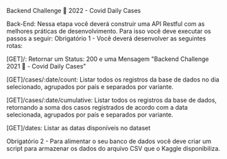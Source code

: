 Backend Challenge 🏅 2022 - Covid Daily Cases

Back-End:
Nessa etapa você deverá construir uma API Restful com as melhores práticas de desenvolvimento. Para isso você deve executar os passos a seguir:
Obrigatório 1 - Você deverá desenvolver as seguintes rotas:


[GET]/: Retornar um Status: 200 e uma Mensagem "Backend Challenge 2021 🏅 - Covid Daily Cases"

[GET]/cases/:date/count: Listar todos os registros da base de dados no dia selecionado, agrupados por país e separados por variante.

[GET]/cases/:date/cumulative: Listar todos os registros da base de dados, retornando a soma dos casos registrados de acordo com a data selecionada, agrupados por país e separados por variante.

[GET]/dates: Listar as datas disponíveis no dataset

Obrigatório 2 - Para alimentar o seu banco de dados você deve criar um script para armazenar os dados do arquivo CSV que o Kaggle disponibiliza.